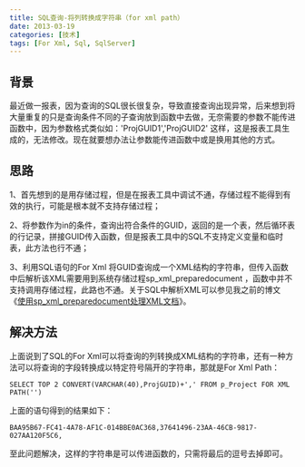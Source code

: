```yaml
---
title: SQL查询-将列转换成字符串（for xml path）
date: 2013-03-19
categories: [技术]
tags: [For Xml, Sql, SqlServer]
---
```


## 背景

最近做一报表，因为查询的SQL很长很复杂，导致直接查询出现异常，后来想到将大量重复的只是查询条件不同的子查询放到函数中去做，无奈需要的参数不能传进函数中，因为参数格式类似如：'ProjGUID1','ProjGUID2' 这样，这是报表工具生成的，无法修改。现在就要想办法让参数能传进函数中或是换用其他的方式。

## 思路

1、首先想到的是用存储过程，但是在报表工具中调试不通，存储过程不能得到有效的执行，可能是根本就不支持存储过程；

2、将参数作为in的条件，查询出符合条件的GUID，返回的是一个表，然后循环表的行记录，拼接GUID传入函数，但是报表工具中的SQL不支持定义变量和临时表，此方法也行不通；

3、利用SQL语句的For Xml 将GUID查询成一个XML结构的字符串，但传入函数中后解析该XML需要用到系统存储过程sp_xml_preparedocument ，函数中并不支持调用存储过程，此路也不通。关于SQL中解析XML可以参见我之前的博文《[使用sp_xml_preparedocument处理XML文档](http://blog.fwhyy.com/2011/07/use-sp_xml_preparedocument-processing-xml-documents/)》。

## 解决方法

上面说到了SQL的For Xml可以将查询的列转换成XML结构的字符串，还有一种方法可以将查询的字段转换成以特定符号隔开的字符串，那就是For Xml Path：

```
SELECT TOP 2 CONVERT(VARCHAR(40),ProjGUID)+',' FROM p_Project FOR XML PATH('')
```

上面的语句得到的结果如下：

```
BAA95B67-FC41-4A78-AF1C-014BBE0AC368,37641496-23AA-46CB-9817-027AA120F5C6,
```

至此问题解决，这样的字符串是可以传进函数的，只需将最后的逗号去掉即可。

